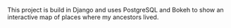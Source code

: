 This project is build in Django and uses PostgreSQL and Bokeh to show an interactive map of places where my ancestors lived. 